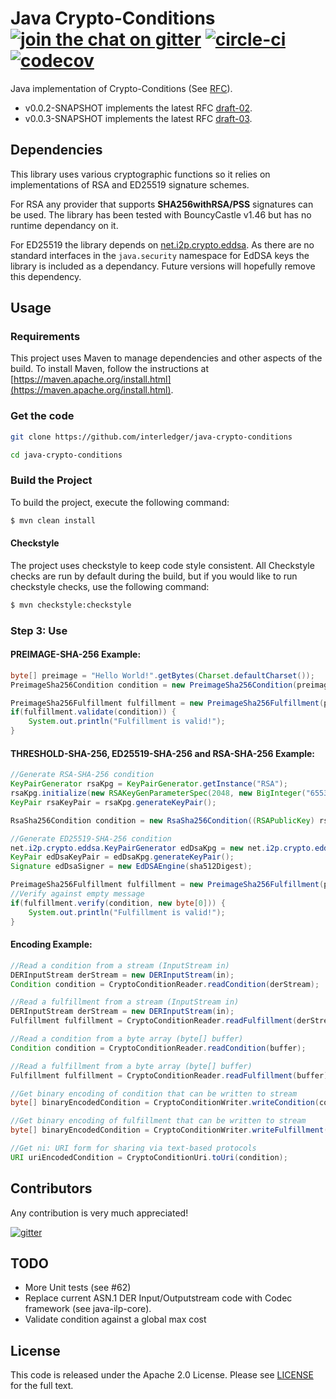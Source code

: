 # Java Crypto-Conditions [![join the chat on gitter][gitter-image]][gitter-url] [![circle-ci][circle-image]][circle-url] [![codecov][codecov-image]][codecov-url]

[gitter-image]: https://badges.gitter.im/interledger/java-crypto-conditions.svg
[gitter-url]: https://gitter.im/interledger/java-crypto-conditions
[circle-image]: https://circleci.com/gh/interledger/java-crypto-conditions.svg?style=shield
[circle-url]: https://circleci.com/gh/interledger/java-crypto-conditions
[codecov-image]: https://codecov.io/gh/interledger/java-crypto-conditions/branch/master/graph/badge.svg
[codecov-url]: https://codecov.io/gh/interledger/java-crypto-conditions


Java implementation of Crypto-Conditions (See [RFC](https://datatracker.ietf.org/doc/draft-thomas-crypto-conditions/)).

* v0.0.2-SNAPSHOT implements the latest RFC [draft-02](https://tools.ietf.org/html/draft-thomas-crypto-conditions-02).  
* v0.0.3-SNAPSHOT implements the latest RFC [draft-03](https://tools.ietf.org/html/draft-thomas-crypto-conditions-03).

## Dependencies

This library uses various cryptographic functions so it relies on implementations of RSA and ED25519 signature schemes.

For RSA any provider that supports **SHA256withRSA/PSS** signatures can be used. The library has been tested with BouncyCastle v1.46 but has no runtime dependancy on it.

For ED25519 the library depends on [net.i2p.crypto.eddsa](https://github.com/str4d/ed25519-java). As there are no standard interfaces in the `java.security` namespace for EdDSA keys the library is included as a dependancy. Future versions will hopefully remove this dependency.

 
## Usage

### Requirements
This project uses Maven to manage dependencies and other aspects of the build. To install Maven, follow the instructions at [https://maven.apache.org/install.html](https://maven.apache.org/install.html).


### Get the code

``` sh
git clone https://github.com/interledger/java-crypto-conditions

cd java-crypto-conditions
```

### Build the Project
To build the project, execute the following command:

```bash
$ mvn clean install
```

#### Checkstyle
The project uses checkstyle to keep code style consistent. All Checkstyle checks are run by default during the build, but if you would like to run checkstyle checks, use the following command:


```bash
$ mvn checkstyle:checkstyle
```

### Step 3: Use

#### PREIMAGE-SHA-256 Example:
```java
byte[] preimage = "Hello World!".getBytes(Charset.defaultCharset());
PreimageSha256Condition condition = new PreimageSha256Condition(preimage);

PreimageSha256Fulfillment fulfillment = new PreimageSha256Fulfillment(preimage);
if(fulfillment.validate(condition)) {
    System.out.println("Fulfillment is valid!");
}
```

#### THRESHOLD-SHA-256, ED25519-SHA-256 and RSA-SHA-256 Example:
```java
//Generate RSA-SHA-256 condition
KeyPairGenerator rsaKpg = KeyPairGenerator.getInstance("RSA");
rsaKpg.initialize(new RSAKeyGenParameterSpec(2048, new BigInteger("65537")));
KeyPair rsaKeyPair = rsaKpg.generateKeyPair();

RsaSha256Condition condition = new RsaSha256Condition((RSAPublicKey) rsaKeyPair.getPublic());

//Generate ED25519-SHA-256 condition
net.i2p.crypto.eddsa.KeyPairGenerator edDsaKpg = new net.i2p.crypto.eddsa.KeyPairGenerator();
KeyPair edDsaKeyPair = edDsaKpg.generateKeyPair();
Signature edDsaSigner = new EdDSAEngine(sha512Digest);

PreimageSha256Fulfillment fulfillment = new PreimageSha256Fulfillment(preimage);
//Verify against empty message
if(fulfillment.verify(condition, new byte[0])) {
    System.out.println("Fulfillment is valid!");
}
```


#### Encoding Example:
```java
//Read a condition from a stream (InputStream in)
DERInputStream derStream = new DERInputStream(in);
Condition condition = CryptoConditionReader.readCondition(derStream);

//Read a fulfillment from a stream (InputStream in)
DERInputStream derStream = new DERInputStream(in);
Fulfillment fulfillment = CryptoConditionReader.readFulfillment(derStream);

//Read a condition from a byte array (byte[] buffer)
Condition condition = CryptoConditionReader.readCondition(buffer);

//Read a fulfillment from a byte array (byte[] buffer)
Fulfillment fulfillment = CryptoConditionReader.readFulfillment(buffer);

//Get binary encoding of condition that can be written to stream
byte[] binaryEncodedCondition = CryptoConditionWriter.writeCondition(condition);

//Get binary encoding of fulfillment that can be written to stream
byte[] binaryEncodedCondition = CryptoConditionWriter.writeFulfillment(fulfillment);

//Get ni: URI form for sharing via text-based protocols
URI uriEncodedCondition = CryptoConditionUri.toUri(condition);
```

## Contributors

Any contribution is very much appreciated! 

[![gitter][gitter-image]][gitter-url]

## TODO

  - More Unit tests (see #62)
  - Replace current ASN.1 DER Input/Outputstream code with Codec framework (see java-ilp-core).
  - Validate condition against a global max cost

## License

This code is released under the Apache 2.0 License. Please see [LICENSE](LICENSE) for the full text.
